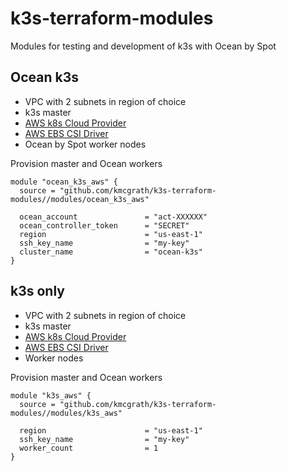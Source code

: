 # k3s-terraform-modules

Modules for testing and development of k3s with Ocean by Spot


## Ocean k3s

* VPC with 2 subnets in region of choice
* k3s master
* [AWS k8s Cloud Provider][cloud-provider-aws-url]
* [AWS EBS CSI Driver][ebs-csi-driver-url]
* Ocean by Spot worker nodes

Provision master and Ocean workers

```
module "ocean_k3s_aws" {
  source = "github.com/kmcgrath/k3s-terraform-modules//modules/ocean_k3s_aws"

  ocean_account               = "act-XXXXXX"
  ocean_controller_token      = "SECRET"
  region                      = "us-east-1"
  ssh_key_name                = "my-key"
  cluster_name                = "ocean-k3s"
}
```


## k3s only

* VPC with 2 subnets in region of choice
* k3s master
* [AWS k8s Cloud Provider][cloud-provider-aws-url]
* [AWS EBS CSI Driver][ebs-csi-driver-url]
* Worker nodes

Provision master and Ocean workers

```
module "k3s_aws" {
  source = "github.com/kmcgrath/k3s-terraform-modules//modules/k3s_aws"

  region                      = "us-east-1"
  ssh_key_name                = "my-key"
  worker_count                = 1
}
```


[cloud-provider-aws-url]: https://github.com/kubernetes/cloud-provider-aws
[ebs-csi-driver-url]: https://github.com/kubernetes-sigs/aws-ebs-csi-driver
